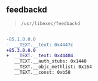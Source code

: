 ## feedbackd

> `/usr/libexec/feedbackd`

```diff

-85.1.0.0.0
-  __TEXT.__text: 0x4447c
+85.3.0.0.0
+  __TEXT.__text: 0x44484
   __TEXT.__auth_stubs: 0x1440
   __TEXT.__objc_methlist: 0x164
   __TEXT.__const: 0xb58

```
